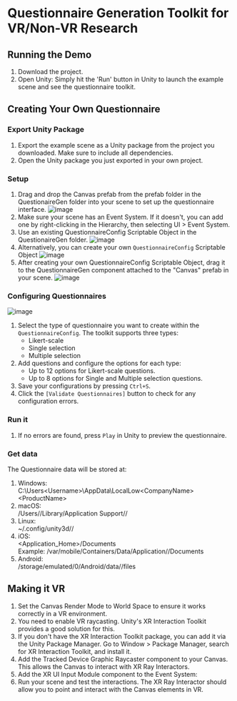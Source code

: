 # Questionnaire Generation Toolkit for VR/Non-VR Research


## Running the Demo
1. Download the project.  
2. Open Unity: Simply hit the 'Run' button in Unity to launch the example scene and see the questionnaire toolkit.

## Creating Your Own Questionnaire
### Export Unity Package
1. Export the example scene as a Unity package from the project you downloaded. Make sure to include all dependencies.
2. Open the Unity package you just exported in your own project.

### Setup
1. Drag and drop the Canvas prefab from the prefab folder in the QuestionaireGen folder into your scene to set up the questionnaire interface.
![image](https://github.com/hydu0016/VR-Questionnaire-Gen-Toolkit/assets/95190616/f4cbb8c6-0677-4cdf-a5d0-fe4f28087486)
2. Make sure your scene has an Event System. If it doesn't, you can add one by right-clicking in the Hierarchy, then selecting UI > Event System.
3. Use an existing QuestionnaireConfig Scriptable Object in the QuestionaireGen folder.
![image](https://github.com/hydu0016/VR-Questionnaire-Gen-Toolkit/assets/95190616/b83bd53a-503c-466a-bf1e-b1f12d160f2b)
4. Alternatively, you can create your own `QuestionnaireConfig` Scriptable Object
![image](https://github.com/hydu0016/VR-Questionnaire-Gen-Toolkit/assets/95190616/449a1ff9-c7c1-4506-a6c7-221d7607cb4c)
5. After creating your own QuestionnaireConfig Scriptable Object, drag it to the QuestionnaireGen component attached to the "Canvas" prefab in your scene.
![image](https://github.com/hydu0016/VR-Questionnaire-Gen-Toolkit/assets/95190616/51a68884-5314-44dd-99d3-bc451c6bba8a)

### Configuring Questionnaires
![image](https://github.com/hydu0016/VR-Questionnaire-Gen-Toolkit/assets/95190616/e812b5e2-9a75-49b1-949c-0b5018361297)

1. Select the type of questionnaire you want to create within the `QuestionnaireConfig`. The toolkit supports three types:
   - Likert-scale
   - Single selection
   - Multiple selection
2. Add questions and configure the options for each type:
   - Up to 12 options for Likert-scale questions.
   - Up to 8 options for Single and Multiple selection questions.
3. Save your configurations by pressing `Ctrl+S`.
4. Click the `[Validate Questionnaires]` button to check for any configuration errors.

### Run it
1. If no errors are found, press `Play` in Unity to preview the questionnaire.

### Get data
The Questionnaire data will be stored at:
1. Windows:  
C:\Users\<Username>\AppData\LocalLow\<CompanyName>\<ProductName>  
2. macOS:  
/Users/<Username>/Library/Application Support/<CompanyName>/<ProductName>  
3. Linux:  
~/.config/unity3d/<CompanyName>/<ProductName>  
4. iOS:  
<Application_Home>/Documents  
Example: /var/mobile/Containers/Data/Application/<GUID>/Documents  
5. Android:  
/storage/emulated/0/Android/data/<PackageName>/files  


## Making it VR 
1. Set the Canvas Render Mode to World Space to ensure it works correctly in a VR environment.
3. You need to enable VR raycasting. Unity's XR Interaction Toolkit provides a good solution for this.
4. If you don't have the XR Interaction Toolkit package, you can add it via the Unity Package Manager. Go to Window > Package Manager, search for XR Interaction Toolkit, and install it.
5. Add the Tracked Device Graphic Raycaster component to your Canvas. This allows the Canvas to interact with XR Ray Interactors.
6. Add the XR UI Input Module component to the Event System:
6. Run your scene and test the interactions. The XR Ray Interactor should allow you to point and interact with the Canvas elements in VR.

